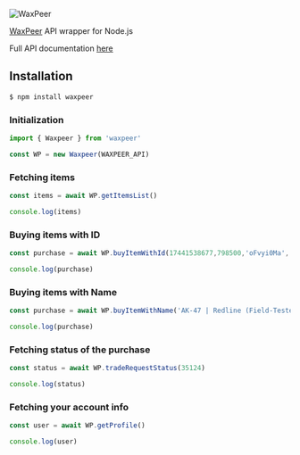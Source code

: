 ![WaxPeer](https://pbs.twimg.com/profile_banners/1146046554563895296/1562074133/1080x360)

[WaxPeer](https://waxpeer.com) API wrapper for Node.js

Full API documentation [here](https://api.waxpeer.com/docs)

## Installation 
```sh
$ npm install waxpeer
```

### Initialization
```typescript
import { Waxpeer } from 'waxpeer'

const WP = new Waxpeer(WAXPEER_API)
```

### Fetching items
```typescript
const items = await WP.getItemsList()

console.log(items)
```

### Buying items with ID
```typescript
const purchase = await WP.buyItemWithId(17441538677,798500,'oFvyi0Ma','378049039')

console.log(purchase)
```

### Buying items with Name
```typescript
const purchase = await WP.buyItemWithName('AK-47 | Redline (Field-Tested)',15000,'oFvyi0Ma','378049039')

console.log(purchase)
```

### Fetching status of the purchase
```typescript
const status = await WP.tradeRequestStatus(35124)

console.log(status)
```


### Fetching your account info
```typescript
const user = await WP.getProfile()

console.log(user)
```

